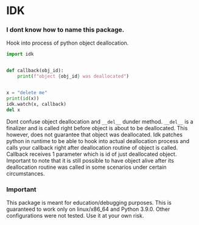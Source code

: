 # IDK
### I dont know how to name this package.
Hook into process of python object deallocation.

```python
import idk


def callback(obj_id):
    print(f"object {obj_id} was deallocated")


x = "delete me"
print(id(x))
idk.watch(x, callback)
del x
```

Dont confuse object deallocation and `__del__` dunder method. 
`__del__` is a finalizer and is called right before object is about to be deallocated.
This however, does not guarantee that object was deallocated. Idk patches python in runtime to be able to hook into actual deallocation 
process and calls your callback right after deallocation routine of object is called. 
Callback receives 1 parameter which is id of just deallocated object. Important to note that it is still possible to have object alive after its deallocation routine
was called in some scenarios under certain circumstances.

### Important
This package is meant for education/debugging purposes. This is guaranteed to work only on linux/x86_64 and Python 3.9.0. Other configurations were not tested. Use it at your own risk.
